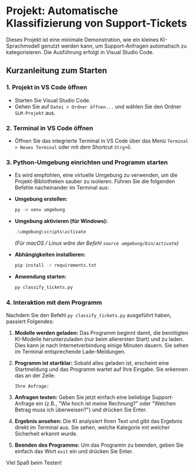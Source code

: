# Projekt: Automatische Klassifizierung von Support-Tickets

Dieses Projekt ist eine minimale Demonstration, wie ein kleines KI-Sprachmodell genutzt werden kann, um Support-Anfragen automatisch zu kategorisieren. Die Ausführung erfolgt in Visual Studio Code.

## Kurzanleitung zum Starten

### 1. Projekt in VS Code öffnen
- Starten Sie Visual Studio Code.
- Gehen Sie auf `Datei > Ordner öffnen...` und wählen Sie den Ordner `SLM-Projekt` aus.

### 2. Terminal in VS Code öffnen
- Öffnen Sie das integrierte Terminal in VS Code über das Menü `Terminal > Neues Terminal` oder mit dem Shortcut `Strg+Ö`.

### 3. Python-Umgebung einrichten und Programm starten
- Es wird empfohlen, eine virtuelle Umgebung zu verwenden, um die Projekt-Bibliotheken sauber zu isolieren. Führen Sie die folgenden Befehle nacheinander im Terminal aus:

- **Umgebung erstellen:**
  ```bash
  py -m venv umgebung
  ```

- **Umgebung aktivieren (für Windows):**
  ```bash
  .\umgebung\scripts\activate
  ```
  *(Für macOS / Linux wäre der Befehl `source umgebung/bin/activate`)*

- **Abhängigkeiten installieren:**
  ```bash
  pip install -r requirements.txt
  ```

- **Anwendung starten:**
  ```bash
  py classify_tickets.py
  ```

### 4. Interaktion mit dem Programm

Nachdem Sie den Befehl `py classify_tickets.py` ausgeführt haben, passiert Folgendes:

1.  **Modelle werden geladen:** Das Programm beginnt damit, die benötigten KI-Modelle herunterzuladen (nur beim allerersten Start) und zu laden. Dies kann je nach Internetverbindung einige Minuten dauern. Sie sehen im Terminal entsprechende Lade-Meldungen.

2.  **Programm ist startklar:** Sobald alles geladen ist, erscheint eine Startmeldung und das Programm wartet auf Ihre Eingabe. Sie erkennen das an der Zeile:
    ```
    Ihre Anfrage: 
    ```

3.  **Anfragen testen:** Geben Sie jetzt einfach eine beliebige Support-Anfrage ein (z.B., "Wie hoch ist meine Rechnung?" oder "Welchen Betrag muss ich überweisen?") und drücken Sie Enter.

4.  **Ergebnis ansehen:** Die KI analysiert Ihren Text und gibt das Ergebnis direkt im Terminal aus. Sie sehen, welche Kategorie mit welcher Sicherheit erkannt wurde.

5.  **Beenden des Programms:** Um das Programm zu beenden, geben Sie einfach das Wort `exit` ein und drücken Sie Enter.

Viel Spaß beim Testen!
